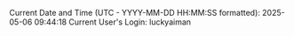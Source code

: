 Current Date and Time (UTC - YYYY-MM-DD HH:MM:SS formatted): 2025-05-06 09:44:18
Current User's Login: luckyaiman

